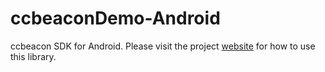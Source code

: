 # ccbeaconDemo-Android
ccbeacon SDK for Android.
Please visit the project [website](www.dolldoll.co.kr) for how to use this library.
